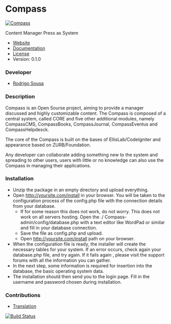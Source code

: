 # Compass
[![Compass](https://avatars3.githubusercontent.com/u/7693459?s=140)](https://github.com/ProjectCompass/compass)

Content Manager Press as System

* [Website](https://github.com/ProjectCompass/compass)
* [Documentation](https://github.com/ProjectCompass/compass/wiki)
* [License](http://creativecommons.org/licenses/by-sa/4.0/)
* Version: 0.1.0

### Developer
* [Rodrigo Sousa](https://github.com/rodrigofrcs)

### Description
Compass is an Open Sourse project, aiming to provide a manager discussed and highly customizable content. The Compass is composed of a central system, called CORE and five other additional modules, namely CompassCMS, CompassBooks, CompassJournal, CompassEventus and CompassHelpdesck.

The core of the Compass is built on the bases of EllisLab/CodeIgniter and appearance based on ZURB/Foundation.

Any developer can collaborate adding something new to the system and spreading to other users, users with little or no knowledge can also use the Compass in managing their applications.

### Installation
* Unzip the package in an empty directory and upload everything.
* Open http://yoursite.com/install in your browser. You will be taken to the configuration process of the config.php file with the connection details from your database.
  * If for some reason this does not work, do not worry. This does not work on all servers hosting. Open the ./ Compass-admin/config/database.php with a text editor like WordPad or similar and fill in your database connection.
  * Save the file as config.php and upload.
  * Open http://yoursite.com/install path on your browser.
* When the configuration file is ready, the installer will create the necessary tables for your system. If an error occurs, check again your database.php file, and try again. If it fails again , please visit the support forums with all the information you can gather.
* In the next step, some information is required for insertion into the database, the basic operating system data.
* The installation should then send you to the login page. Fill in the username and password chosen during installation.

### Contributions
* [Translation](https://www.transifex.com/projects/p/ProjectCompass/)

[![Build Status](https://travis-ci.org/ProjectCompass/compass.svg?branch=master)](https://travis-ci.org/ProjectCompass/compass)
